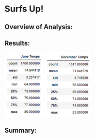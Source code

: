 # Surfs Up!
## Overview of Analysis:


## Results:

<img src=Resources\june_temps_stats.png>

<img src=Resources\Dec_temps_stats.png>


## Summary:
